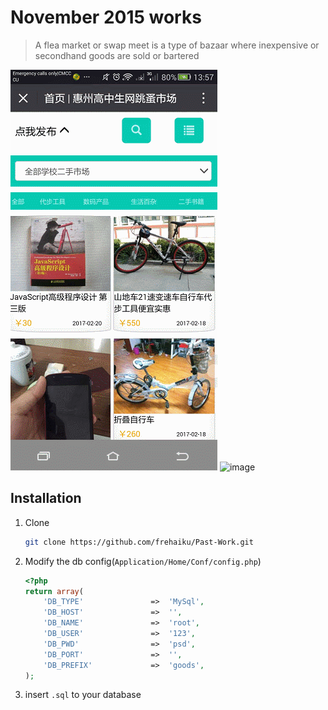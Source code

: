 ﻿# November 2015 works

> A flea market or swap meet is a type of bazaar where inexpensive or secondhand goods are sold or bartered

![image](screenshot/create.gif "发布商品")
![image](screenshot/market1.gif "大体展示")

## Installation

1. Clone
    ```bash
   git clone https://github.com/frehaiku/Past-Work.git
    ```
2. Modify the db config(`Application/Home/Conf/config.php`)
    ```php
    <?php
    return array(
        'DB_TYPE'               =>  'MySql',
        'DB_HOST'               =>  '',             
        'DB_NAME'               =>  'root',
        'DB_USER'               =>  '123',
        'DB_PWD'                =>  'psd',
        'DB_PORT'               =>  '',
        'DB_PREFIX'             =>  'goods',
    );
    ```
3. insert `.sql` to your database